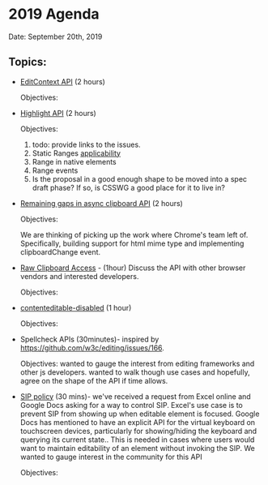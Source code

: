 # 2019 Agenda

Date: September 20th, 2019

## Topics:
- [EditContext API](https://github.com/MicrosoftEdge/MSEdgeExplainers/blob/master/EditContext/explainer.md) (2 hours)
    
    Objectives:

- [Highlight API](https://github.com/MicrosoftEdge/MSEdgeExplainers/blob/master/highlight/explainer.md) (2 hours)
    
    Objectives:
    1. todo: provide links to the issues.
    1. Static Ranges [applicability](https://github.com/whatwg/dom/issues/590)
    1. Range in native elements
    1. Range events
    1. Is the proposal in a good enough shape to be moved into a spec draft phase? If so, is CSSWG a good place for it to live in?

- [Remaining gaps in async clipboard API](https://bugs.chromium.org/p/chromium/issues/detail?id=931839) (2 hours) 
    
    Objectives: 

    We are thinking of picking up the work where Chrome's team left of. Specifically, building support for html mime type and implementing clipboardChange event.

- [Raw Clipboard Access](https://tinyurl.com/raw-clipboard-access-design) - (1hour) Discuss the API with other browser vendors and interested developers.

    Objectives:

- [contenteditable-disabled](http://w3c.github.io/editing/contentEditableDisabled.html) (1 hour)
    
    Objectives:

- Spellcheck APIs (30minutes)- inspired by https://github.com/w3c/editing/issues/166.

    Objectives:
    wanted to gauge the interest from editing frameworks and other js developers.
    wanted to walk though use cases and hopefully, agree on the shape of the API if time allows.

- [SIP policy](https://github.com/whatwg/html/issues/4876) (30 mins)- we've received a request from Excel online and Google Docs asking for a way to control SIP. Excel's use case is to prevent SIP from showing up when editable element is focused. Google Docs has mentioned to have an explicit API for the virtual keyboard on touchscreen devices, particularly for showing/hiding the keyboard and querying its current state.. This is needed in cases where users would want to maintain editability of an element without invoking the SIP. We wanted to gauge interest in the community for this API
    
    Objectives:

